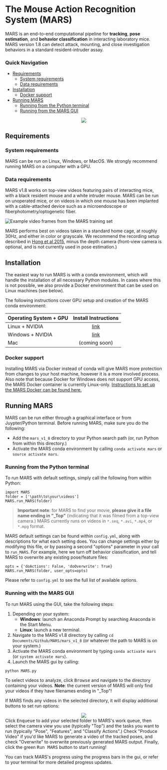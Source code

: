 # The **M**ouse **A**ction **R**ecognition **S**ystem (**MARS**)

MARS is an end-to-end computational pipeline for **tracking**, **pose estimation**, and **behavior classification** in interacting laboratory mice. MARS version 1.8 can detect attack, mounting, and close investigation behaviors in a standard resident-intruder assay.

### Quick Navigation
* [Requirements](#requirements)
    * [System requirements](#system-requirements)
    * [Data requirements](#data-requirements)
* [Installation](#installation)
    * [Docker support](#docker-support)
* [Running MARS](#running-mars)
    * [Running from the Python terminal](#running-from-the-python-terminal)
    * [Running from the MARS GUI](#running-from-the-mars-gui)

<div align=center>
<img src='https://github.com/neuroethology/MARS/blob/develop/docs/mars_demo.gif?raw=true'>
</div>

## Requirements
### System requirements
MARS can be run on Linux, Windows, or MacOS. We strongly recommend running MARS on a computer with a GPU.

### Data requirements
MARS v1.8 works on top-view videos featuring pairs of interacting mice, with a black resident mouse and a white intruder mouse. MARS can be run on unoperated mice, or on videos in which one mouse has been implanted with a cable-attached device such as a microendoscope or fiberphotometry/optogenetic fiber.

![Example video frames from the MARS training set](docs/sample_arenas.png)

MARS performs best on videos taken in a standard home cage, at roughly 30Hz, and either in color or grayscale. We recommend the recording setup described in [Hong et al 2015](https://www.pnas.org/content/112/38/E5351.short), minus the depth camera (front-view camera is optional, and is not currently used in pose estimation.)

## Installation
The easiest way to run MARS is with a conda environment, which will handle the installation of all necessary Python modules. In cases where this is not possible, we also provide a Docker environment that can be used on Linux machines (see below).

The following instructions cover GPU setup and creation of the MARS conda environment:

|Operating System + GPU | Install Instructions |
|---|:---:|
|Linux + NVIDIA | [link](docs/install_linux_nvidia.md) |
|Windows + NVIDIA | [link](docs/install_windows_nvidia.md) |
|Mac | (coming soon) |


### Docker support
Installing MARS via Docker instead of conda will give MARS more protection from changes to your host machine, however it is a more involved process. Also note that because Docker for Windows does not support GPU access, the MARS Docker container is currently Linux-only. [Instructions to set up the MARS Docker can be found here.](docs/Docker_instructions.md)

## Running MARS
 MARS can be run either through a graphical interface or from Juypter/Python terminal. Before running MARS, make sure you do the following:
 - Add the `mars_v1_8` directory to your Python search path (or, run Python from within this directory.)
 - Activate the MARS conda environment by calling `conda activate mars` or `source activate mars`.

### Running from the Python terminal
To run MARS with default settings, simply call the following from within Python:
```
import MARS
folder = ['\path\to\your\videos']
MARS.run_MARS(folder)
```
> **Important note**: for MARS to find your movie, **please give it a file name ending in "_Top"** (indicating that it was filmed from a top-view camera.) MARS currently runs on videos in `*.seq`, `*.avi`, `*.mp4`, or `*.mpg` format.

MARS default settings can be found within `config.yml`, along with descriptions for what each setting does. You can change settings either by modifying this file, or by passing a second "options" parameter in your call to `run_MARS`. For example, here we turn off behavior classification, and tell MARS to overwrite any existing pose/feature files:
```
opts = {'doActions': False, 'doOverwrite': True}
MARS.run_MARS(folder, user_opts=opts)
```
Please refer to `config.yml` to see the full list of available options.

### Running with the MARS GUI
To run MARS using the GUI, take the following steps:
1. Depending on your system:
   - **Windows**:  launch an Anaconda Prompt by searching Anaconda in the Start Menu.
   - **Linux**:  launch a new terminal.
2. Navigate to the MARS v1.8 directory by calling `cd Documents/Github/MARS/mars_v1_8` (or whatever the path to MARS is on your system.)
3. Activate the MARS conda environment by typing `conda activate mars` (or `system activate mars`).
4. Launch the MARS gui by calling:
```
python MARS.py
```
To select videos to analyze, click <kbd>Browse</kbd> and navigate to the directory containing your videos. **Note**: the current version of MARS will only find your videos if they have filenames ending in "_Top"!

If MARS finds any videos in the selected directory, it will display additional buttons to set run options:
<div align=center>
<img src='https://github.com/neuroethology/MARS/blob/develop/docs/mars_gui.png?raw=true'>
</div>
Click <kbd>Enqueue</kbd> to add your selected folder to MARS's work queue, then select the camera view you use (typically "Top") and the tasks you want to run (typically "Pose", "Features", and "Classify Actions".) Check "Produce Video" if you'd like MARS to generate a video of the tracked poses, and check "Overwrite" to overwrite previously generated MARS output. Finally, click the green <kbd>Run MARS</kbd> button to start running!

You can track MARS's progress using the progress bars in the gui, or refer to your terminal for more detailed progress updates.
